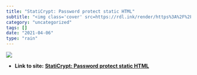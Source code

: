 ```yaml
---
title: "StatiCrypt: Password protect static HTML"
subtitle: "<img class='cover' src=https://rdl.ink/render/https%3A%2F%2Frobinmoisson.github.io%2Fstaticrypt>"
category: "uncategorized"
tags: []
date: "2021-04-06"
type: "rain"
---
```

<img class="cover" src=https://rdl.ink/render/https%3A%2F%2Frobinmoisson.github.io%2Fstaticrypt>


* **Link to site:** **[StatiCrypt: Password protect static HTML](https://robinmoisson.github.io/staticrypt)**